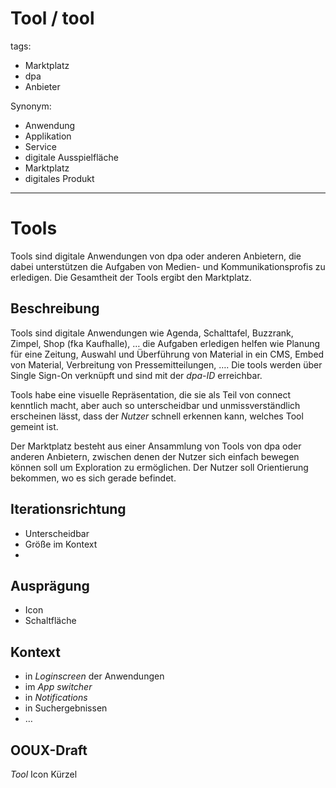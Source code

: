 # Tool / tool

tags:
* Marktplatz
* dpa
* Anbieter
	
Synonym:
* Anwendung
* Applikation
* Service
* digitale Ausspielfläche
* Marktplatz
* digitales Produkt
---
# Tools
Tools sind digitale Anwendungen von dpa oder anderen Anbietern, die dabei unterstützen die Aufgaben von Medien- und Kommunikationsprofis zu erledigen. Die Gesamtheit der Tools ergibt den Marktplatz.

## Beschreibung
Tools sind digitale Anwendungen wie Agenda, Schalttafel, Buzzrank, Zimpel, Shop (fka Kaufhalle), … die Aufgaben erledigen helfen wie Planung für eine Zeitung, Auswahl und Überführung von Material in ein CMS, Embed von Material, Verbreitung von Pressemitteilungen, …. Die tools werden über Single Sign-On verknüpft und sind mit der *dpa-ID* erreichbar.

Tools habe eine visuelle Repräsentation, die sie als Teil von connect kenntlich macht, aber auch so unterscheidbar und unmissverständlich erscheinen lässt, dass der *Nutzer* schnell erkennen kann, welches Tool gemeint ist.
  
Der Marktplatz besteht aus einer Ansammlung von Tools von dpa oder anderen Anbietern, zwischen denen der Nutzer sich einfach bewegen können soll um Exploration zu ermöglichen. Der Nutzer soll Orientierung bekommen, wo es sich gerade befindet.

## Iterationsrichtung
* Unterscheidbar
* Größe im Kontext
* 

## Ausprägung
* Icon
* Schaltfläche


## Kontext
* in *Loginscreen* der Anwendungen
* im *App switcher*
* in *Notifications*
* in Suchergebnissen
* …

## OOUX-Draft
*Tool*
Icon
Kürzel

